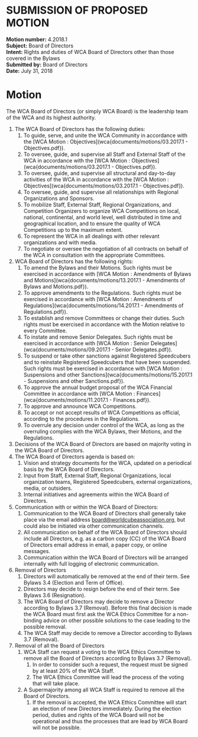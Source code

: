 # SUBMISSION OF PROPOSED MOTION

**Motion number:** 4.2018.1  
**Subject:** Board of Directors  
**Intent:** Rights and duties of WCA Board of Directors other than those covered in the Bylaws  
**Submitted by:** Board of Directors  
**Date:** July 31, 2018  

# Motion

The WCA Board of Directors (or simply WCA Board) is the leadership team of the WCA and its highest authority.

1. The WCA Board of Directors has the following duties:
   1. To guide, serve, and unite the WCA Community in accordance with the [WCA Motion : Objectives](wca{documents/motions/03.2017.1 - Objectives.pdf}).
   2. To oversee, guide, and supervise all Staff and External Staff of the WCA in accordance with the [WCA Motion : Objectives](wca{documents/motions/03.2017.1 - Objectives.pdf}).
   3. To oversee, guide, and supervise all structural and day-to-day activities of the WCA in accordance with the [WCA Motion : Objectives](wca{documents/motions/03.2017.1 - Objectives.pdf}).
   4. To oversee, guide, and supervise all relationships with Regional Organizations and Sponsors.
   5. To mobilize Staff, External Staff, Regional Organizations, and Competition Organizers to organize WCA Competitions on local, national, continental, and world level, well distributed in time and geographical location, and to ensure the quality of WCA Competitions up to the maximum extent.
   6. To represent the WCA in all dealings with other relevant organizations and with media.
   7. To negotiate or oversee the negotiation of all contracts on behalf of the WCA in consultation with the appropriate Committees.
2. WCA Board of Directors has the following rights:
   1. To amend the Bylaws and their Motions. Such rights must be exercised in accordance with [WCA Motion : Amendments of Bylaws and Motions](wca{documents/motions/13.2017.1 - Amendments of Bylaws and Motions.pdf}).
   2. To approve amendments to the Regulations. Such rights must be exercised in accordance with [WCA Motion : Amendments of Regulations](wca{documents/motions/14.2017.1 - Amendments of Regulations.pdf}).
   3. To establish and remove Committees or change their duties. Such rights must be exercised in accordance with the Motion relative to every Committee.
   4. To instate and remove Senior Delegates. Such rights must be exercised in accordance with [WCA Motion : Senior Delegates](wca{documents/motions/09.2017.1 - Senior Delegates.pdf}).
   5. To suspend or take other sanctions against Registered Speedcubers and to reinstate Registered Speedcubers that have been suspended. Such rights must be exercised in accordance with [WCA Motion : Suspensions and other Sanctions](wca{documents/motions/15.2017.1 - Suspensions and other Sanctions.pdf}).
   6. To approve the annual budget proposal of the WCA Financial Committee in accordance with [WCA Motion : Finances](wca{documents/motions/11.2017.1 - Finances.pdf}).
   7. To approve and announce WCA Competitions.
   8. To accept or not accept results of WCA Competitions as official, according to the procedures in the Regulations.
   9. To overrule any decision under control of the WCA, as long as the overruling complies with the WCA Bylaws, their Motions, and the Regulations.
3. Decisions of the WCA Board of Directors are based on majority voting in the WCA Board of Directors.
4. The WCA Board of Directors agenda is based on:
   1. Vision and strategy documents for the WCA, updated on a periodical basis by the WCA Board of Directors.
   2. Input from Staff, External Staff, Regional Organizations, local organization teams, Registered Speedcubers, external organizations, media, or outsiders.
   3. Internal initiatives and agreements within the WCA Board of Directors.
5. Communication with or within the WCA Board of Directors:
   1. Communication to the WCA Board of Directors shall generally take place via the email address [board@worldcubeassociation.org](mailto:board@worldcubeassociation.org), but could also be initiated via other communication channels.
   2. All communication on behalf of the WCA Board of Directors should include all Directors, e.g. as a carbon copy (CC) of the WCA Board of Directors email address in email, a paper copy, or online messages.
   3. Communication within the WCA Board of Directors will be arranged internally with full logging of electronic communication.
6. Removal of Directors
   1. Directors will automatically be removed at the end of their term. See Bylaws 3.4 (Election and Term of Office).
   2. Directors may decide to resign before the end of their term. See Bylaws 3.6 (Resignation).
   3. The WCA Board of Directors may decide to remove a Director according to Bylaws 3.7 (Removal). Before this final decision is made the WCA Board must first ask the WCA Ethics Committee for a non-binding advice on other possible solutions to the case leading to the possible removal.
   4. The WCA Staff may decide to remove a Director according to Bylaws 3.7 (Removal).
7. Removal of all the Board of Directors
   1. WCA Staff can request a voting to the WCA Ethics Committee to remove all the Board of Directors according to Bylaws 3.7 (Removal).
      1. In order to consider such a request, the request must be signed by at least 20% of the WCA Staff.
      2. The WCA Ethics Committee will lead the process of the voting that will take place.
   2. A Supermajority among all WCA Staff is required to remove all the Board of Directors.
      1. If the removal is accepted, the WCA Ethics Committee will start an election of new Directors immediately. During the election period, duties and rights of the WCA Board will not be operational and thus the processes that are lead by WCA Board will not be possible.
